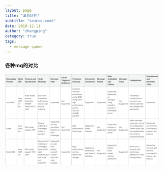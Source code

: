 ```yaml
---
layout: page
title: "消息队列"
subtitle: "source-code"
date: 2018-12-11
author: "zhangping"
category: true
tags:
  - message queue
---
```


### 各种mq的对比
![avatar](../img/mq.png)